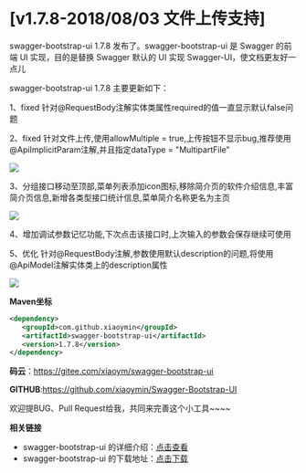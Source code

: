 # [v1.7.8-2018/08/03 文件上传支持]

swagger-bootstrap-ui 1.7.8 发布了。swagger-bootstrap-ui 是 Swagger 的前端 UI 实现，目的是替换 Swagger 默认的 UI 实现 Swagger-UI，使文档更友好一点儿 

swagger-bootstrap-ui 1.7.8 主要更新如下： 

1、fixed 针对@RequestBody注解实体类属性required的值一直显示默认false问题

2、fixed 针对文件上传,使用allowMultiple = true,上传按钮不显示bug,推荐使用@ApiImplicitParam注解,并且指定dataType = "MultipartFile"

![](/knife4j/images/blog/swagger-bootstrap-ui-1.7.8-issue/upload.png)

3、分组接口移动至顶部,菜单列表添加icon图标,移除简介页的软件介绍信息,丰富简介页信息,新增各类型接口统计信息,菜单简介名称更名为主页

![](/knife4j/images/blog/swagger-bootstrap-ui-1.7.8-issue/main.png)

4、增加调试参数记忆功能,下次点击该接口时,上次输入的参数会保存继续可使用

5、优化 针对@RequestBody注解,参数使用默认description的问题,将使用@ApiModel注解实体类上的description属性

![](/knife4j/images/blog/swagger-bootstrap-ui-1.7.8-issue/des.png)

**Maven坐标**

```xml
<dependency>
   <groupId>com.github.xiaoymin</groupId>
   <artifactId>swagger-bootstrap-ui</artifactId>
   <version>1.7.8</version>
</dependency>
```
**码云**：https://gitee.com/xiaoym/swagger-bootstrap-ui

**GITHUB**:https://github.com/xiaoymin/Swagger-Bootstrap-UI

欢迎提BUG、Pull Request给我，共同来完善这个小工具~~~~


**相关链接**

- swagger-bootstrap-ui 的详细介绍：[点击查看](https://www.oschina.net/p/swagger-bootstrap-ui)
- swagger-bootstrap-ui 的下载地址：[点击下载](https://git.oschina.net/xiaoym/swagger-bootstrap-ui/releases)
 
 
 